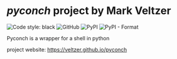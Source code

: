 

# *pyconch* project by Mark Veltzer

![Code style: black](https://img.shields.io/badge/code%20style-black-000000.svg)
![GitHub](https://img.shields.io/github/license/veltzer/pyconch)
![PyPI](https://img.shields.io/pypi/v/pyconch)
![PyPI - Format](https://img.shields.io/pypi/format/pyconch)

Pyconch is a wrapper for a shell in python

project website: https://veltzer.github.io/pyconch

